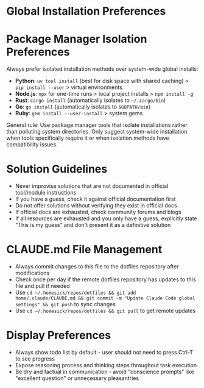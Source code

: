 # Global Installation Preferences

# Package Manager Isolation Preferences

Always prefer isolated installation methods over system-wide global installs:

- **Python**: `uv tool install` (best for disk space with shared caching) > `pip install --user` > virtual environments
- **Node.js**: `npx` for one-time runs > local project installs > `npm install -g` 
- **Rust**: `cargo install` (automatically isolates to `~/.cargo/bin`)
- **Go**: `go install` (automatically isolates to `$GOPATH/bin`)  
- **Ruby**: `gem install --user-install` > system gems

General rule: Use package manager tools that isolate installations rather than polluting system directories. Only suggest system-wide installation when tools specifically require it or when isolation methods have compatibility issues.

# Solution Guidelines

- Never improvise solutions that are not documented in official tool/module instructions
- If you have a guess, check it against official documentation first
- Do not offer solutions without verifying they exist in official docs
- If official docs are exhausted, check community forums and blogs
- If all resources are exhausted and you only have a guess, explicitly state "This is my guess" and don't present it as a definitive solution

# CLAUDE.md File Management

- Always commit changes to this file to the dotfiles repository after modifications
- Check once per day if the remote dotfiles repository has updates to this file and pull if needed
- Use `cd ~/.homesick/repos/dotfiles && git add home/.claude/CLAUDE.md && git commit -m "Update Claude Code global settings" && git push` to sync changes
- Use `cd ~/.homesick/repos/dotfiles && git pull` to get remote updates

# Display Preferences

- Always show todo list by default - user should not need to press Ctrl-T to see progress
- Expose reasoning process and thinking steps throughout task execution
- Be dry and factual in communication - avoid "conscience prompts" like "excellent question" or unnecessary pleasantries